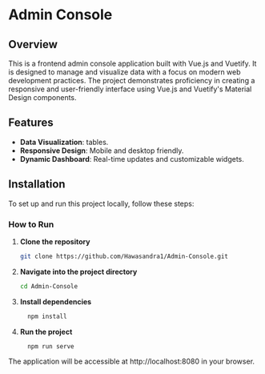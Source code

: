# Admin Console

## Overview

This is a frontend admin console application built with Vue.js and Vuetify. It is designed to manage and visualize data with a focus on modern web development practices. The project demonstrates proficiency in creating a responsive and user-friendly interface using Vue.js and Vuetify's Material Design components.

## Features
- **Data Visualization**: tables.
- **Responsive Design**: Mobile and desktop friendly.
- **Dynamic Dashboard**: Real-time updates and customizable widgets.

## Installation

To set up and run this project locally, follow these steps:

### How to Run

1. **Clone the repository**

   ```bash
   git clone https://github.com/Hawasandra1/Admin-Console.git

2. **Navigate into the project directory**

   ```bash
   cd Admin-Console

3. **Install dependencies**

   ```bash
     npm install
   
4. **Run the project**

   ```bash
     npm run serve

The application will be accessible at http://localhost:8080 in your browser.


   


